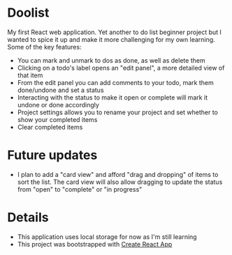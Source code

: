 # Doolist
My first React web application. Yet another to do list beginner project but I wanted to spice it up and make it more challenging for my own learning. Some of the key features:

- You can mark and unmark to dos as done, as well as delete them
- Clicking on a todo's label opens an "edit panel", a more detailed view of that item
- From the edit panel you can add comments to your todo, mark them done/undone and set a status
- Interacting with the status to make it open or complete will mark it undone or done accordingly
- Project settings allows you to rename your project and set whether to show your completed items
- Clear completed items

# Future updates

- I plan to add a "card view" and afford "drag and dropping" of items to sort the list. The card view will also allow dragging to update the status from "open" to "complete" or "in progress"

# Details
- This application uses local storage for now as I'm still learning
- This project was bootstrapped with [Create React App](https://github.com/facebook/create-react-app)


